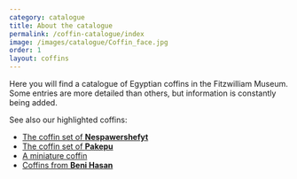 ```yaml
---
category: catalogue
title: About the catalogue
permalink: /coffin-catalogue/index
image: /images/catalogue/Coffin_face.jpg
order: 1
layout: coffins
---
```


Here you will find a catalogue of Egyptian coffins in the Fitzwilliam Museum. Some entries are more detailed than others, but information is constantly being added.

See also our highlighted coffins:
* [The coffin set of **Nespawershefyt**](coffins/nespawershefyt)
* [The coffin set of **Pakepu**](coffins/pakepu)
* [A miniature coffin](coffins/miniature-coffin)
* [Coffins from **Beni Hasan**](coffins/beni-hasan)
